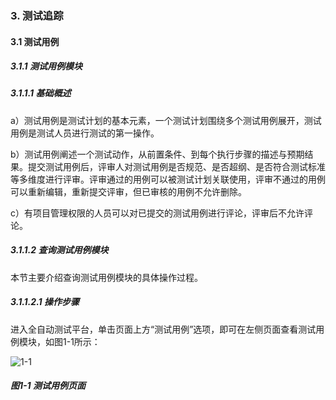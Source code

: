 ### 3. 测试追踪

#### 3.1 测试用例

##### 3.1.1 测试用例模块

##### 3.1.1.1 基础概述

a）测试用例是测试计划的基本元素，一个测试计划围绕多个测试用例展开，测试用例是测试人员进行测试的第一操作。

b）测试用例阐述一个测试动作，从前置条件、到每个执行步骤的描述与预期结果。提交测试用例后，评审人对测试用例是否规范、是否超纲、是否符合测试标准等多维度进行评审。评审通过的用例可以被测试计划关联使用，评审不通过的用例可以重新编辑，重新提交评审，但已审核的用例不允许删除。

c）有项目管理权限的人员可以对已提交的测试用例进行评论，评审后不允许评论。

##### 3.1.1.2 查询测试用例模块

本节主要介绍查询测试用例模块的具体操作过程。

##### 3.1.1.2.1 操作步骤

进入全自动测试平台，单击页面上方“测试用例”选项，即可在左侧页面查看测试用例模块，如图1-1所示：

![1-1](https://www.feisuanyz.com/fstest/cszz/1.png)

##### 图1-1 测试用例页面
